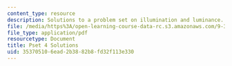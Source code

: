 ```yaml
---
content_type: resource
description: Solutions to a problem set on illumination and luminance.
file: /media/https%3A/open-learning-course-data-rc.s3.amazonaws.com/9-35-sensation-and-perception-spring-2009/353705106ead2b3882b8fd32f113e330_MIT9_35s09_sol_pset04.pdf
file_type: application/pdf
resourcetype: Document
title: Pset 4 Solutions
uid: 35370510-6ead-2b38-82b8-fd32f113e330
---
```

